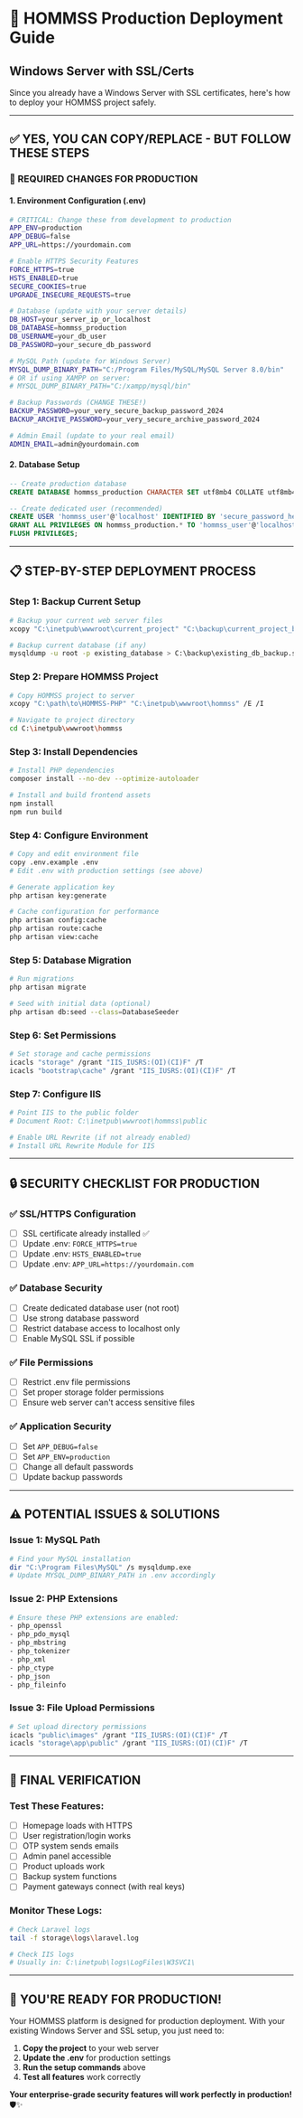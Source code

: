 # 🚀 HOMMSS Production Deployment Guide
## Windows Server with SSL/Certs

Since you already have a Windows Server with SSL certificates, here's how to deploy your HOMMSS project safely.

---

## ✅ **YES, YOU CAN COPY/REPLACE - BUT FOLLOW THESE STEPS**

### **🔧 REQUIRED CHANGES FOR PRODUCTION**

#### **1. Environment Configuration (.env)**
```bash
# CRITICAL: Change these from development to production
APP_ENV=production
APP_DEBUG=false
APP_URL=https://yourdomain.com

# Enable HTTPS Security Features
FORCE_HTTPS=true
HSTS_ENABLED=true
SECURE_COOKIES=true
UPGRADE_INSECURE_REQUESTS=true

# Database (update with your server details)
DB_HOST=your_server_ip_or_localhost
DB_DATABASE=hommss_production
DB_USERNAME=your_db_user
DB_PASSWORD=your_secure_db_password

# MySQL Path (update for Windows Server)
MYSQL_DUMP_BINARY_PATH="C:/Program Files/MySQL/MySQL Server 8.0/bin"
# OR if using XAMPP on server:
# MYSQL_DUMP_BINARY_PATH="C:/xampp/mysql/bin"

# Backup Passwords (CHANGE THESE!)
BACKUP_PASSWORD=your_very_secure_backup_password_2024
BACKUP_ARCHIVE_PASSWORD=your_very_secure_archive_password_2024

# Admin Email (update to your real email)
ADMIN_EMAIL=admin@yourdomain.com
```

#### **2. Database Setup**
```sql
-- Create production database
CREATE DATABASE hommss_production CHARACTER SET utf8mb4 COLLATE utf8mb4_unicode_ci;

-- Create dedicated user (recommended)
CREATE USER 'hommss_user'@'localhost' IDENTIFIED BY 'secure_password_here';
GRANT ALL PRIVILEGES ON hommss_production.* TO 'hommss_user'@'localhost';
FLUSH PRIVILEGES;
```

---

## 📋 **STEP-BY-STEP DEPLOYMENT PROCESS**

### **Step 1: Backup Current Setup**
```bash
# Backup your current web server files
xcopy "C:\inetpub\wwwroot\current_project" "C:\backup\current_project_backup" /E /I

# Backup current database (if any)
mysqldump -u root -p existing_database > C:\backup\existing_db_backup.sql
```

### **Step 2: Prepare HOMMSS Project**
```bash
# Copy HOMMSS project to server
xcopy "C:\path\to\HOMMSS-PHP" "C:\inetpub\wwwroot\hommss" /E /I

# Navigate to project directory
cd C:\inetpub\wwwroot\hommss
```

### **Step 3: Install Dependencies**
```bash
# Install PHP dependencies
composer install --no-dev --optimize-autoloader

# Install and build frontend assets
npm install
npm run build
```

### **Step 4: Configure Environment**
```bash
# Copy and edit environment file
copy .env.example .env
# Edit .env with production settings (see above)

# Generate application key
php artisan key:generate

# Cache configuration for performance
php artisan config:cache
php artisan route:cache
php artisan view:cache
```

### **Step 5: Database Migration**
```bash
# Run migrations
php artisan migrate

# Seed with initial data (optional)
php artisan db:seed --class=DatabaseSeeder
```

### **Step 6: Set Permissions**
```bash
# Set storage and cache permissions
icacls "storage" /grant "IIS_IUSRS:(OI)(CI)F" /T
icacls "bootstrap\cache" /grant "IIS_IUSRS:(OI)(CI)F" /T
```

### **Step 7: Configure IIS**
```bash
# Point IIS to the public folder
# Document Root: C:\inetpub\wwwroot\hommss\public

# Enable URL Rewrite (if not already enabled)
# Install URL Rewrite Module for IIS
```

---

## 🔒 **SECURITY CHECKLIST FOR PRODUCTION**

### **✅ SSL/HTTPS Configuration**
- [ ] SSL certificate already installed ✅
- [ ] Update .env: `FORCE_HTTPS=true`
- [ ] Update .env: `HSTS_ENABLED=true`
- [ ] Update .env: `APP_URL=https://yourdomain.com`

### **✅ Database Security**
- [ ] Create dedicated database user (not root)
- [ ] Use strong database password
- [ ] Restrict database access to localhost only
- [ ] Enable MySQL SSL if possible

### **✅ File Permissions**
- [ ] Restrict .env file permissions
- [ ] Set proper storage folder permissions
- [ ] Ensure web server can't access sensitive files

### **✅ Application Security**
- [ ] Set `APP_DEBUG=false`
- [ ] Set `APP_ENV=production`
- [ ] Change all default passwords
- [ ] Update backup passwords

---

## ⚠️ **POTENTIAL ISSUES & SOLUTIONS**

### **Issue 1: MySQL Path**
```bash
# Find your MySQL installation
dir "C:\Program Files\MySQL" /s mysqldump.exe
# Update MYSQL_DUMP_BINARY_PATH in .env accordingly
```

### **Issue 2: PHP Extensions**
```bash
# Ensure these PHP extensions are enabled:
- php_openssl
- php_pdo_mysql
- php_mbstring
- php_tokenizer
- php_xml
- php_ctype
- php_json
- php_fileinfo
```

### **Issue 3: File Upload Permissions**
```bash
# Set upload directory permissions
icacls "public\images" /grant "IIS_IUSRS:(OI)(CI)F" /T
icacls "storage\app\public" /grant "IIS_IUSRS:(OI)(CI)F" /T
```

---

## 🎯 **FINAL VERIFICATION**

### **Test These Features:**
- [ ] Homepage loads with HTTPS
- [ ] User registration/login works
- [ ] OTP system sends emails
- [ ] Admin panel accessible
- [ ] Product uploads work
- [ ] Backup system functions
- [ ] Payment gateways connect (with real keys)

### **Monitor These Logs:**
```bash
# Check Laravel logs
tail -f storage\logs\laravel.log

# Check IIS logs
# Usually in: C:\inetpub\logs\LogFiles\W3SVC1\
```

---

## 🚀 **YOU'RE READY FOR PRODUCTION!**

Your HOMMSS platform is designed for production deployment. With your existing Windows Server and SSL setup, you just need to:

1. **Copy the project** to your web server
2. **Update the .env** for production settings
3. **Run the setup commands** above
4. **Test all features** work correctly

**Your enterprise-grade security features will work perfectly in production!** 🛡️✨
